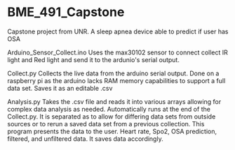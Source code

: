 # BME_491_Capstone
Capstone project from UNR. A sleep apnea device able to predict if user has OSA

Arduino_Sensor_Collect.ino 
Uses the max30102 sensor to connect collect IR light and Red light and send it to the ardunio's serial output.

Collect.py
Collects the live data from the arduino serial output. Done on a raspberry pi as the arduino lacks RAM memory capabilities to support a full data set. 
Saves it as an editable .csv

Analysis.py
Takes the .csv file and reads it into various arrays allowing for complex data analysis as needed. Automatically runs at the end of the Collect.py. 
It is separated as to allow for differing data sets from outside sources or to rerun a saved data set from a previous collection. 
This program presents the data to the user. Heart rate, Spo2, OSA prediction, filtered, and unfiltered data. It saves data accordingly.
